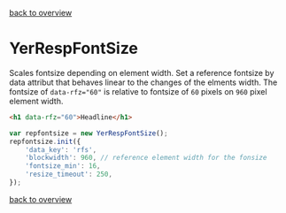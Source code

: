 [back to overview](../README.markdown#assets)

YerRespFontSize
===========

Scales fontsize depending on element width. Set a reference fontsize by data attribut that behaves linear to the changes of the elments width. The fontsize of `data-rfz="60"` is relative to fontsize of `60` pixels on `960` pixel element width.

````html
<h1 data-rfz="60">Headline</h1>
````

````javascript
var repfontsize = new YerRespFontSize();
repfontsize.init({
	'data_key': 'rfs',
	'blockwidth': 960, // reference element width for the fonsize
	'fontsize_min': 16,
	'resize_timeout': 250,
});
````

[back to overview](../README.markdown#assets)